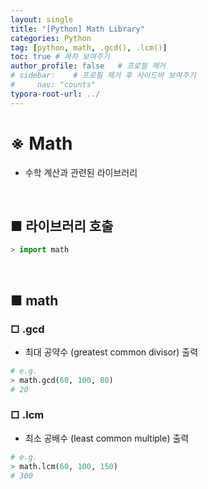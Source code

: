 ```yaml
---
layout: single
title: "[Python] Math Library"
categories: Python
tag: [python, math, .gcd(), .lcm()]
toc: true # 목차 보여주기
author_profile: false   # 프로필 제거
# sidebar:    # 프로필 제거 후 사이드바 보여주기
#     nav: "counts"
typora-root-url: ../
---
```


# ※ Math
- 수학 계산과 관련된 라이브러리

<br>

## ■ 라이브러리 호출

```py
> import math
```

<br>

## ■ math

### □ .gcd
- 최대 공약수 (greatest common divisor) 출력

```py
# e.g.
> math.gcd(60, 100, 80)
# 20
```

### □ .lcm
- 최소 공배수 (least common multiple) 출력

```py
# e.g.
> math.lcm(60, 100, 150)
# 300
```